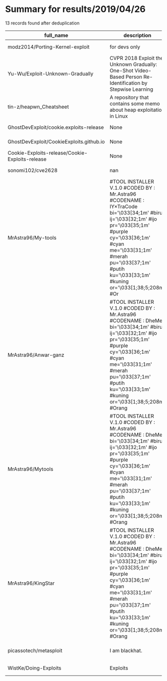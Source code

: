 
# Summary for results/2019/04/26
    
13 records found after deduplication

| full_name | description | html_url | matched_list | matched_count | pushed_at | size | stargazers_count | language | forks_count | vul_ids |
|-------------------------------------------------|--------------------------------------------------------------------------------------------------------------------------------------------------------------------------------------------------------------------------------------------------------------|--------------------------------------------------------------------|----------------------------------|-----------------|---------------------------|--------|--------------------|------------|---------------|-----------|
| modz2014/Porting-Kernel-exploit | for devs only | https://github.com/modz2014/Porting-Kernel-exploit | ['exploit'] | 1 | 2019-04-26 15:56:18+00:00 | 28 | 7 | JavaScript | 2 | [] |
| Yu-Wu/Exploit-Unknown-Gradually | CVPR 2018 Exploit the Unknown Gradually: One-Shot Video-Based Person Re-Identification by Stepwise Learning | https://github.com/Yu-Wu/Exploit-Unknown-Gradually | ['exploit'] | 1 | 2019-04-26 03:14:56+00:00 | 5518 | 119 | Python | 37 | [] |
| tin-z/heapwn_Cheatsheet | A repository that contains some memo about heap exploitation in Linux | https://github.com/tin-z/heapwn_Cheatsheet | ['exploit'] | 1 | 2019-04-26 16:09:12+00:00 | 4 | 4 | | 0 | [] |
| GhostDevExploit/cookie.exploits-release | None | https://github.com/GhostDevExploit/cookie.exploits-release | ['exploit'] | 1 | 2019-04-26 05:42:39+00:00 | 1 | 0 | HTML | 0 | [] |
| GhostDevExploit/CookieExploits.github.io | None | https://github.com/GhostDevExploit/CookieExploits.github.io | ['exploit'] | 1 | 2019-04-26 05:55:16+00:00 | 1 | 0 | HTML | 0 | [] |
| Cookie-Exploits-release/Cookie-Exploits-release | None | https://github.com/Cookie-Exploits-release/Cookie-Exploits-release | ['exploit'] | 1 | 2019-04-26 06:08:43+00:00 | 1 | 0 | HTML | 0 | [] |
| sonomi102/cve2628 | nan | https://github.com/sonomi102/cve2628 | ['cve-2'] | 1 | 2019-04-26 08:47:00+00:00 | 2 | 0 | PowerShell | 0 | [] |
| MrAstra96/My-tools | #TOOL INSTALLER V.1.0 #CODED BY : Mr.Astra96 #CODENAME : IY×TraCode bi='\033[34;1m' #biru ij='\033[32;1m' #ijo pr='\033[35;1m' #purple cy='\033[36;1m' #cyan me='\033[31;1m' #merah pu='\033[37;1m' #putih ku='\033[33;1m' #kuning or='\033[1;38;5;208m' #Or | https://github.com/MrAstra96/My-tools | ['exploit'] | 1 | 2019-04-26 15:58:54+00:00 | 4 | 1 | | 2 | [] |
| MrAstra96/Anwar-ganz | #TOOL INSTALLER V.1.0 #CODED BY : Mr.Astra96 #CODENAME : DheMell bi='\033[34;1m' #biru ij='\033[32;1m' #ijo pr='\033[35;1m' #purple cy='\033[36;1m' #cyan me='\033[31;1m' #merah pu='\033[37;1m' #putih ku='\033[33;1m' #kuning or='\033[1;38;5;208m' #Orang | https://github.com/MrAstra96/Anwar-ganz | ['exploit'] | 1 | 2019-04-26 16:52:22+00:00 | 11 | 0 | | 1 | [] |
| MrAstra96/Mytools | #TOOL INSTALLER V.1.0 #CODED BY : Mr.Astra96 #CODENAME : DheMell bi='\033[34;1m' #biru ij='\033[32;1m' #ijo pr='\033[35;1m' #purple cy='\033[36;1m' #cyan me='\033[31;1m' #merah pu='\033[37;1m' #putih ku='\033[33;1m' #kuning or='\033[1;38;5;208m' #Orang | https://github.com/MrAstra96/Mytools | ['exploit'] | 1 | 2019-04-26 17:13:13+00:00 | 19 | 12 | | 6 | [] |
| MrAstra96/KingStar | #TOOL INSTALLER V.1.0 #CODED BY : Mr.Astra96 #CODENAME : DheMell bi='\033[34;1m' #biru ij='\033[32;1m' #ijo pr='\033[35;1m' #purple cy='\033[36;1m' #cyan me='\033[31;1m' #merah pu='\033[37;1m' #putih ku='\033[33;1m' #kuning or='\033[1;38;5;208m' #Orang | https://github.com/MrAstra96/KingStar | ['exploit'] | 1 | 2019-04-26 17:32:31+00:00 | 5 | 2 | | 2 | [] |
| picassotech/metasploit | I am blackhat. | https://github.com/picassotech/metasploit | ['metasploit module OR payload'] | 1 | 2019-04-26 20:45:11+00:00 | 6 | 0 | Ruby | 0 | [] |
| WistKe/Doing-Exploits | Exploits | https://github.com/WistKe/Doing-Exploits | ['exploit'] | 1 | 2019-04-26 21:55:16+00:00 | 30 | 0 | | 0 | [] |
